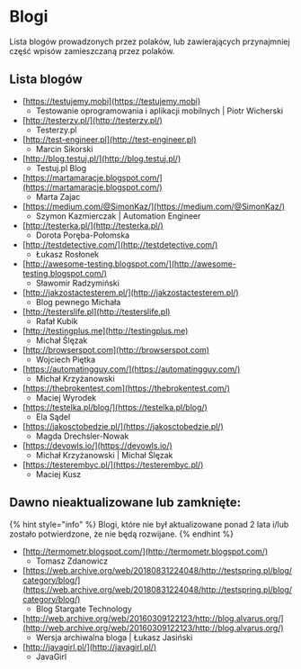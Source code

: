 # Blogi

Lista blogów prowadzonych przez polaków, lub zawierających przynajmniej część wpisów zamieszczaną przez polaków.

## Lista blogów

* [https://testujemy.mobi](https://testujemy.mobi)
  * Testowanie oprogramowania i aplikacji mobilnych \| Piotr Wicherski
* [http://testerzy.pl/](http://testerzy.pl/)
  * Testerzy.pl
* [http://test-engineer.pl](http://test-engineer.pl)
  * Marcin Sikorski
* [http://blog.testuj.pl/](http://blog.testuj.pl/)
  * Testuj.pl Blog
* [https://martamaracje.blogspot.com/](https://martamaracje.blogspot.com/)
  * Marta Zajac
* [https://medium.com/@SimonKaz/](https://medium.com/@SimonKaz/)
  * Szymon Kazmierczak \| Automation Engineer
* [http://testerka.pl/](http://testerka.pl/)
  * Dorota Poręba-Połomska
* [http://testdetective.com/](http://testdetective.com/)
  * Łukasz Rosłonek
* [http://awesome-testing.blogspot.com/](http://awesome-testing.blogspot.com/)
  * Sławomir Radzymiński
* [http://jakzostactesterem.pl/](http://jakzostactesterem.pl/)
  * Blog pewnego Michała
* [http://testerslife.pl](http://testerslife.pl)
  * Rafał Kubik
* [http://testingplus.me](http://testingplus.me)
  * Michał Ślęzak
* [http://browserspot.com](http://browserspot.com)
  * Wojciech Piętka
* [https://automatingguy.com/](https://automatingguy.com/)
  * Michał Krzyżanowski
* [https://thebrokentest.com](https://thebrokentest.com/)
  * Maciej Wyrodek
* [https://testelka.pl/blog/](https://testelka.pl/blog/)
  * Ela Sądel
* [https://jakosctobedzie.pl/](https://jakosctobedzie.pl/)
  * Magda Drechsler-Nowak
* [https://devowls.io/](https://devowls.io/)
  * Michał Krzyżanowski \| Michał Ślęzak
* [https://testerembyc.pl/](https://testerembyc.pl/)
  * Maciej Kusz

## Dawno nieaktualizowane lub zamknięte:

{% hint style="info" %}
Blogi, które nie był aktualizowane ponad 2 lata i/lub zostało potwierdzone, że nie będą rozwijane.
{% endhint %}

* [http://termometr.blogspot.com/](http://termometr.blogspot.com/)
  * Tomasz Zdanowicz
* [https://web.archive.org/web/20180831224048/http://testspring.pl/blog/category/blog/](https://web.archive.org/web/20180831224048/http://testspring.pl/blog/category/blog/)
  * Blog Stargate Technology
* [http://web.archive.org/web/20160309122123/http://blog.alvarus.org/](http://web.archive.org/web/20160309122123/http://blog.alvarus.org/)
  * Wersja archiwalna bloga \| Łukasz Jasiński 
* [http://javagirl.pl/](http://javagirl.pl/)
  * JavaGirl

